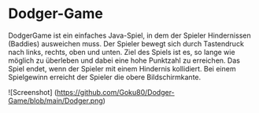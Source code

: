 # Dodger-Game
DodgerGame ist ein einfaches Java-Spiel, in dem der Spieler Hindernissen (Baddies) ausweichen muss.
Der Spieler bewegt sich durch Tastendruck nach links, rechts, oben und unten. Ziel des Spiels ist es,
so lange wie möglich zu überleben und dabei eine hohe Punktzahl zu erreichen. 
Das Spiel endet, wenn der Spieler mit einem Hindernis kollidiert.
Bei einem Spielgewinn erreicht der Spieler die obere Bildschirmkante.

![Screenshot]
(https://github.com/Goku80/Dodger-Game/blob/main/Dodger.png)
